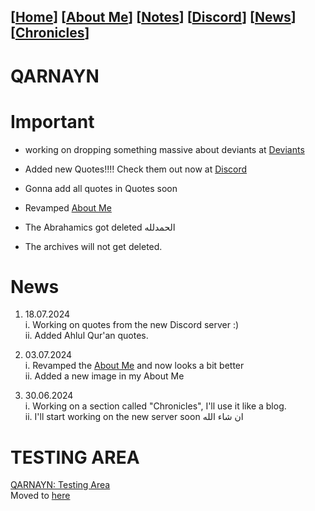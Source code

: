 <link rel="icon" href="favicon.ico">
<link rel="stylesheet" href="https://dhulqarnayn.github.io/qarnayn/index.css">

## [[Home](index.md)] [[About Me](ABOUT.md)] [[Notes](NOTES.md)] [[Discord](DISCORD.md)] [[News](news.md)] [[Chronicles](chronicles.md)]
# QARNAYN

# Important
- working on dropping something massive about deviants at [Deviants](/ahlulquran/deviants/deviants.html)
- Added new Quotes!!!! Check them out now at [Discord](DISCORD.md)

- Gonna add all quotes in Quotes soon
- Revamped [About Me](ABOUT.md)
- The Abrahamics got deleted الحمدلله
- The archives will not get deleted.

# News
1. 18.07.2024         
  i. Working on quotes from the new Discord server :)   
  ii. Added Ahlul Qur'an quotes.

1. 03.07.2024    
  i. Revamped the [About Me](ABOUT.md) and now looks a bit better     
  ii. Added a new image in my About Me

2. 30.06.2024      
  i. Working on a section called "Chronicles", I'll use it like a blog.    
  ii. I'll start working on the new server soon ان شاء الله    


# TESTING AREA

[QARNAYN: Testing Area](/test/testzone.md)   
Moved to [here](/test/testzone.md)
